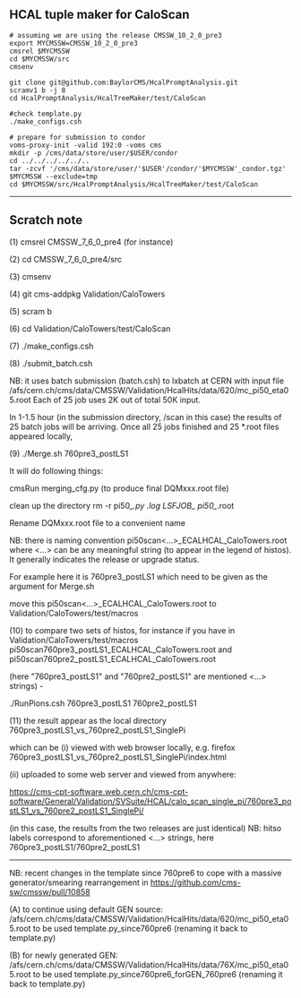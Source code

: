 
## HCAL tuple maker for CaloScan

```
# assuming we are using the release CMSSW_10_2_0_pre3
export MYCMSSW=CMSSW_10_2_0_pre3
cmsrel $MYCMSSW
cd $MYCMSSW/src
cmsenv

git clone git@github.com:BaylorCMS/HcalPromptAnalysis.git
scramv1 b -j 8
cd HcalPromptAnalysis/HcalTreeMaker/test/CaloScan

#check template.py
./make_configs.csh

# prepare for submission to condor
voms-proxy-init -valid 192:0 -voms cms
mkdir -p /cms/data/store/user/$USER/condor
cd ../../../../../..
tar -zcvf '/cms/data/store/user/'$USER'/condor/'$MYCMSSW'_condor.tgz' $MYCMSSW --exclude=tmp
cd $MYCMSSW/src/HcalPromptAnalysis/HcalTreeMaker/test/CaloScan

```

- - - -

## Scratch note

(1) cmsrel CMSSW_7_6_0_pre4 (for instance)

(2) cd CMSSW_7_6_0_pre4/src

(3) cmsenv

(4) git cms-addpkg Validation/CaloTowers

(5) scram b

(6) cd Validation/CaloTowers/test/CaloScan

(7) ./make_configs.csh

(8) ./submit_batch.csh

NB: it uses batch submission (batch.csh) to lxbatch at CERN 
with input file 
/afs/cern.ch/cms/data/CMSSW/Validation/HcalHits/data/620/mc_pi50_eta05.root
Each of 25 job uses 2K out of total 50K input.

In 1-1.5 hour (in the submission directory, /scan in this case)
the results of 25 batch jobs will be arriving. 
Once all 25 jobs finished and 25 *.root files appeared locally, 

(9) ./Merge.sh 760pre3_postLS1

It will do following things:

cmsRun  merging_cfg.py
(to produce final DQMxxx.root file)

clean up the directory
rm -r pi50_*.py *.log LSFJOB_* pi50_*.root

Rename DQMxxx.root file to a convenient name

NB: there is naming convention  pi50scan<...>_ECALHCAL_CaloTowers.root
where <...> can be any meaningful string (to appear in the legend of histos). It generally indicates the release or upgrade status.

For example here it is 760pre3_postLS1 which need to be given as the argument for Merge.sh

move this pi50scan<...>_ECALHCAL_CaloTowers.root to Validation/CaloTowers/test/macros


(10) to compare two sets of histos, for instance if you have in 
Validation/CaloTowers/test/macros 
pi50scan760pre3_postLS1_ECALHCAL_CaloTowers.root    and
pi50scan760pre2_postLS1_ECALHCAL_CaloTowers.root

(here "760pre3_postLS1" and "760pre2_postLS1" are mentioned <...> strings) - 

./RunPions.csh 760pre3_postLS1 760pre2_postLS1


(11) the result appear as the local directory 
760pre3_postLS1_vs_760pre2_postLS1_SinglePi
  
which can be 
(i) viewed with web browser locally, e.g.
firefox 760pre3_postLS1_vs_760pre2_postLS1_SinglePi/index.html

(ii) uploaded to some web server and viewed from anywhere:

https://cms-cpt-software.web.cern.ch/cms-cpt-software/General/Validation/SVSuite/HCAL/calo_scan_single_pi/760pre3_postLS1_vs_760pre2_postLS1_SinglePi/

(in this case, the results from the two releases are just identical)
NB:  hitso labels correspond to aforementioned <...> strings, here 760pre3_postLS1/760pre2_postLS1

--------------------------------------------------
NB: recent changes in the template since 760pre6
to cope with a massive generator/smearing rearrangement in
https://github.com/cms-sw/cmssw/pull/10858

(A) to continue using default GEN source:
    /afs/cern.ch/cms/data/CMSSW/Validation/HcalHits/data/620/mc_pi50_eta05.root
to be used template.py_since760pre6 (renaming it back to template.py)

(B) for newly generated GEN:
    /afs/cern.ch/cms/data/CMSSW/Validation/HcalHits/data/76X/mc_pi50_eta05.root
to be used template.py_since760pre6_forGEN_760pre6 (renaming it back to template.py)

